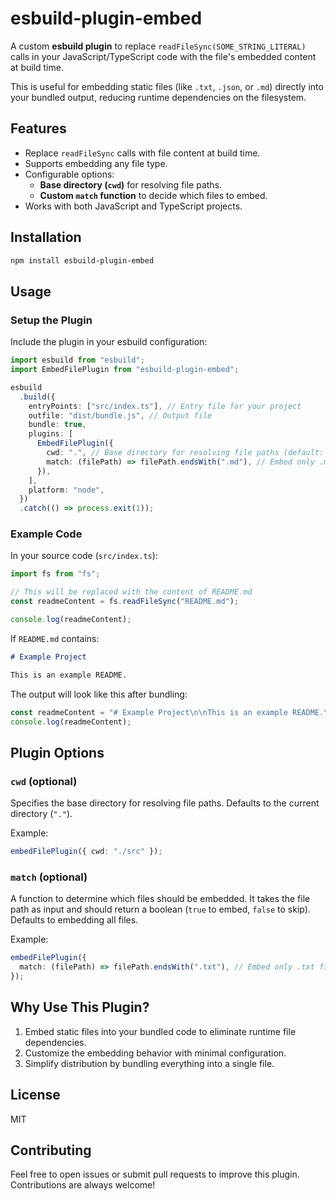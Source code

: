 # esbuild-plugin-embed

A custom **esbuild plugin** to replace `readFileSync(SOME_STRING_LITERAL)` calls in your JavaScript/TypeScript code with the file's embedded content at build time.

This is useful for embedding static files (like `.txt`, `.json`, or `.md`) directly into your bundled output, reducing runtime dependencies on the filesystem.

## Features

- Replace `readFileSync` calls with file content at build time.
- Supports embedding any file type.
- Configurable options:
  - **Base directory (`cwd`)** for resolving file paths.
  - **Custom `match` function** to decide which files to embed.
- Works with both JavaScript and TypeScript projects.

## Installation

```bash
npm install esbuild-plugin-embed
```

## Usage

### Setup the Plugin

Include the plugin in your esbuild configuration:

```typescript
import esbuild from "esbuild";
import EmbedFilePlugin from "esbuild-plugin-embed";

esbuild
  .build({
    entryPoints: ["src/index.ts"], // Entry file for your project
    outfile: "dist/bundle.js", // Output file
    bundle: true,
    plugins: [
      EmbedFilePlugin({
        cwd: ".", // Base directory for resolving file paths (default: current directory)
        match: (filePath) => filePath.endsWith(".md"), // Embed only .md files
      }),
    ],
    platform: "node",
  })
  .catch(() => process.exit(1));
```

### Example Code

In your source code (`src/index.ts`):

```typescript
import fs from "fs";

// This will be replaced with the content of README.md
const readmeContent = fs.readFileSync("README.md");

console.log(readmeContent);
```

If `README.md` contains:

```md
# Example Project

This is an example README.
```

The output will look like this after bundling:

```javascript
const readmeContent = "# Example Project\n\nThis is an example README.\n";
console.log(readmeContent);
```

## Plugin Options

### `cwd` (optional)

Specifies the base directory for resolving file paths. Defaults to the current directory (`"."`).

Example:

```typescript
embedFilePlugin({ cwd: "./src" });
```

### `match` (optional)

A function to determine which files should be embedded. It takes the file path as input and should return a boolean (`true` to embed, `false` to skip). Defaults to embedding all files.

Example:

```typescript
embedFilePlugin({
  match: (filePath) => filePath.endsWith(".txt"), // Embed only .txt files
});
```

## Why Use This Plugin?

1. Embed static files into your bundled code to eliminate runtime file dependencies.
2. Customize the embedding behavior with minimal configuration.
3. Simplify distribution by bundling everything into a single file.

## License

MIT

## Contributing

Feel free to open issues or submit pull requests to improve this plugin. Contributions are always welcome!
